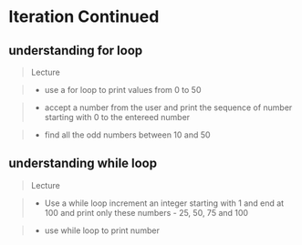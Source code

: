 # Iteration Continued

## understanding for loop 

> Lecture  



> - use a for loop to print values from 0 to 50


> - accept a number from the user and print the sequence of number starting with 0 to the entereed number 

> - find all the odd numbers between 10 and 50 

## understanding while loop 

> Lecture 


> - Use a while loop increment an integer starting with 1 and end at 100 and print only these numbers - 25, 50, 75 and 100 

> - use while loop to print number

